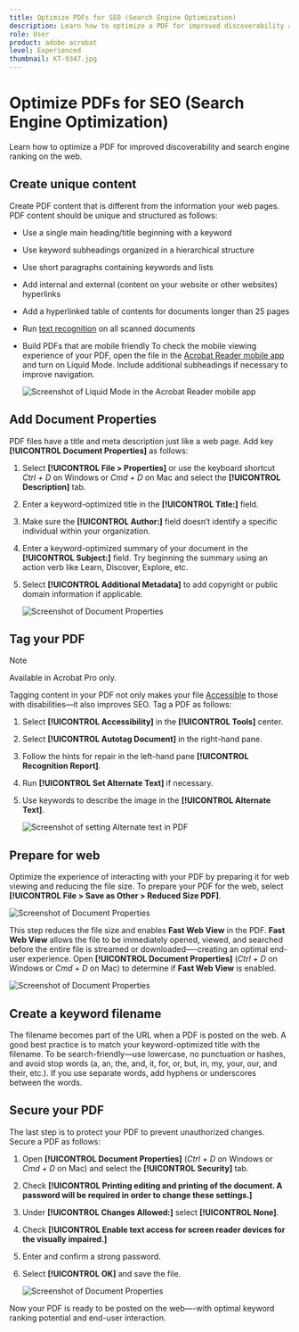 ```yaml
---
title: Optimize PDFs for SEO (Search Engine Optimization)
description: Learn how to optimize a PDF for improved discoverability and search engine ranking on the web
role: User
product: adobe acrobat
level: Experienced
thumbnail: KT-9347.jpg
---
```

# Optimize PDFs for SEO (Search Engine Optimization)

Learn how to optimize a PDF for improved discoverability and search engine ranking on the web.

## Create unique content

Create PDF content that is different from the information your web pages. PDF content should be unique and structured as follows:

*   Use a single main heading/title beginning with a keyword
*   Use keyword subheadings organized in a hierarchical structure
*   Use short paragraphs containing keywords and lists
*   Add internal and external (content on your website or other websites) hyperlinks
*   Add a hyperlinked table of contents for documents longer than 25 pages
*   Run [text recognition](https://experienceleague.adobe.com/docs/document-cloud-learn/acrobat-learning/getting-started/scan-and-ocr.html) on all scanned documents
*   Build PDFs that are mobile friendly
    To check the mobile viewing experience of your PDF, open the file in the [Acrobat Reader mobile app](https://www.adobe.com/acrobat/mobile/acrobat-reader.html) and turn on Liquid Mode. Include additional subheadings if necessary to improve navigation.

    ![Screenshot of Liquid Mode in the Acrobat Reader mobile app](../assets/optimizeseo1.png)

## Add Document Properties

PDF files have a title and meta description just like a web page. Add key **[!UICONTROL Document Properties]** as follows:

1. Select **[!UICONTROL File > Properties]** or use the keyboard shortcut *Ctrl + D* on Windows or *Cmd + D* on Mac and select the **[!UICONTROL Description]** tab.
1.  Enter a keyword-optimized title in the **[!UICONTROL Title:]** field.
1.  Make sure the **[!UICONTROL Author:]** field doesn’t identify a specific individual within your organization.
1.  Enter a keyword-optimized summary of your document in the **[!UICONTROL Subject:]** field.
    Try beginning the summary using an action verb like Learn, Discover, Explore, etc.
1.  Select **[!UICONTROL Additional Metadata]** to add copyright or public domain information if applicable.
    
    ![Screenshot of Document Properties](../assets/optimizeseo2.png)

## Tag your PDF

>[!NOTE] 
>
>Available in Acrobat Pro only.

Tagging content in your PDF not only makes your file [Accessible](https://experienceleague.adobe.com/docs/document-cloud-learn/acrobat-learning/advanced-tasks/accessibility.html) to those with disabilities—it also improves SEO. Tag a PDF as follows:

1.  Select **[!UICONTROL Accessibility]** in the **[!UICONTROL Tools]** center.
1.  Select **[!UICONTROL Autotag Document]** in the right-hand pane.
1.  Follow the hints for repair in the left-hand pane **[!UICONTROL Recognition Report]**.
1.  Run **[!UICONTROL Set Alternate Text]** if necessary.
1.  Use keywords to describe the image in the **[!UICONTROL Alternate Text]**.
    
    ![Screenshot of setting Alternate text in PDF](../assets/optimizeseo3.png)

## Prepare for web

Optimize the experience of interacting with your PDF by preparing it for web viewing and reducing the file size. To prepare your PDF for the web, select **[!UICONTROL File > Save as Other > Reduced Size PDF]**.

![Screenshot of Document Properties](../assets/optimizeseo4.png)

This step reduces the file size and enables **Fast Web View** in the PDF. **Fast Web View** allows the file to be immediately opened, viewed, and searched before the entire file is streamed or downloaded—-creating an optimal end-user experience. Open **[!UICONTROL Document Properties]** (*Ctrl + D* on Windows or *Cmd + D* on Mac) to determine if **Fast Web View** is enabled.

![Screenshot of Document Properties](../assets/optimizeseo5.png)

## Create a keyword filename

The filename becomes part of the URL when a PDF is posted on the web. A good best practice is to match your keyword-optimized title with the filename. To be search-friendly—use lowercase, no punctuation or hashes, and avoid stop words (a, an, the, and, it, for, or, but, in, my, your, our, and their, etc.). If you use separate words, add hyphens or underscores between the words.

## Secure your PDF

The last step is to protect your PDF to prevent unauthorized changes. Secure a PDF as follows:

1.  Open **[!UICONTROL Document Properties]** (*Ctrl + D* on Windows or *Cmd + D* on Mac) and select the **[!UICONTROL Security]** tab.
1.  Check **[!UICONTROL Printing editing and printing of the document. A password will be required in order to change these settings.]**
1.  Under **[!UICONTROL Changes Allowed:]** select **[!UICONTROL None]**.
1.  Check **[!UICONTROL Enable text access for screen reader devices for the visually impaired.]**
1.  Enter and confirm a strong password.
1.  Select **[!UICONTROL OK]** and save the file.

    ![Screenshot of Document Properties](../assets/optimizeseo6.png)

Now your PDF is ready to be posted on the web—-with optimal keyword ranking potential and end-user interaction.